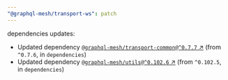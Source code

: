 ```yaml
---
"@graphql-mesh/transport-ws": patch
---
```

dependencies updates:
  - Updated dependency [`@graphql-mesh/transport-common@^0.7.7` ↗︎](https://www.npmjs.com/package/@graphql-mesh/transport-common/v/0.7.7) (from `^0.7.6`, in `dependencies`)
  - Updated dependency [`@graphql-mesh/utils@^0.102.6` ↗︎](https://www.npmjs.com/package/@graphql-mesh/utils/v/0.102.6) (from `^0.102.5`, in `dependencies`)
